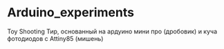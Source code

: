 # Arduino_experiments

Toy Shooting
Тир, основанный на ардуино мини про (дробовик) и куча фотодиодов с Attiny85 (мишень) 